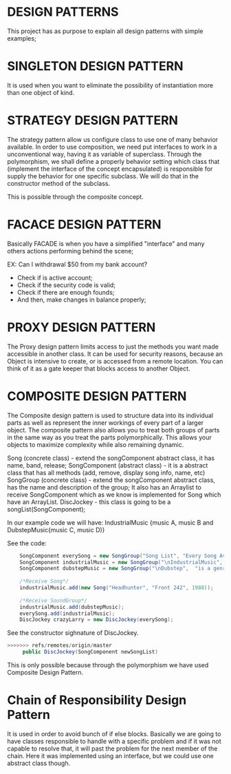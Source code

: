 # DESIGN PATTERNS

This project has as purpose to explain all design patterns with simple examples;

# SINGLETON DESIGN PATTERN

It is used when you want to eliminate the possibility of instantiation more than one object of kind.

# STRATEGY DESIGN PATTERN

The strategy pattern allow us configure class to use one of many behavior available.
In order to use composition, we need put interfaces to work in a unconventional way, having it as variable of superclass.
Through the polymorphism, we shall define a properly behavior setting which class that (implement the interface of the concept encapsulated) is responsible for supply
the behavior for one specific subclass. We will do that in the constructor method of the subclass.   

This is possible through the composite concept.


# FACACE DESIGN PATTERN

Basically FACADE is when you have a simplified "interface" and many others actions performing behind the scene;

EX: Can I withdrawal $50 from my bank account?

- Check if is active account;
- Check if the security code is valid;
- Check if there are enough founds;
- And then, make changes in balance properly;


# PROXY DESIGN PATTERN

The Proxy design pattern limits access to just the methods you want made accessible in another class.
It can be used for security reasons, because an Object is intensive to create, or is accessed from a remote location. You can think of it as a gate keeper that blocks access to another Object. 
 
# COMPOSITE DESIGN PATTERN
 
The Composite design pattern is used to structure data into its individual parts as well as represent the inner workings of every part of a larger object.
The composite pattern also allows you to treat both groups of parts in the same way as you treat the parts polymorphically. This allows your objects
to maximize complexity while also remaining dynamic.

Song (concrete class) - extend the songComponent abstract class, it has name, band, release;
SongComponent (abstract class) - it is a abstract class that has all methods (add, remove, display song info, name, etc)
SongGroup (concrete class) - extend the songComponent abstract class, has the name and description of the group;
			It also has an Arraylist to receive SongComponent which as we know
			is implemented for Song which have an ArrayList.
DiscJockey - this class is going to be a songList(SongComponent);

In our example code  we will have:
	IndustrialMusic {music A, music B and DubstepMusic{music C, music D)}

See the code:
```java	
	SongComponent everySong = new SongGroup("Song List", "Every Song Available");
	SongComponent industrialMusic = new SongGroup("\nIndustrialMusic",  "is a genre ...");
    SongComponent dubstepMusic = new SongGroup("\nDubstep",  "is a genre ...");
    
    /*Receive Song*/
    industrialMusic.add(new Song("Headhunter", "Front 242", 1988));
   
    /*Receive SoundGroup*/
    industrialMusic.add(dubstepMusic);
    everySong.add(industrialMusic);
    DiscJockey crazyLarry = new DiscJockey(everySong);
```    

See the constructor sighnature of DiscJockey.


```java	 	
>>>>>>> refs/remotes/origin/master
     public DiscJockey(SongComponent newSongList)
```     

	
This is only possible because through the polymorphism we have used Composite Design Pattern. 
 
# Chain of Responsibility Design Pattern

It is used in order to avoid bunch of if else blocks. Basically we are going to have classes responsible to handle
with a specific problem and if it was not capable to resolve that, it will past the problem for the next member of the chain.  Here it was implemented using an interface, but we could use one abstract class though.